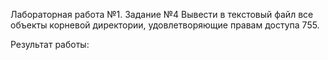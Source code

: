 Лабораторная работа №1. Задание №4
Вывести в текстовый файл все объекты корневой директории, удовлетворяющие правам доступа 755.

Результат работы: 